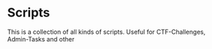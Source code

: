 # Scripts
This is a collection of all kinds of scripts.
Useful for CTF-Challenges, Admin-Tasks and other

